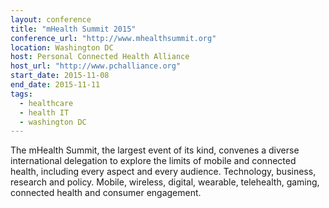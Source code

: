 ```yaml
---
layout: conference
title: "mHealth Summit 2015"
conference_url: "http://www.mhealthsummit.org"
location: Washington DC
host: Personal Connected Health Alliance
host_url: "http://www.pchalliance.org"
start_date: 2015-11-08
end_date: 2015-11-11
tags:
  - healthcare
  - health IT
  - washington DC
---
```


The mHealth Summit, the largest event of its kind, convenes a diverse international
delegation to explore the limits of mobile and connected health, including every aspect
and every audience. Technology, business, research and policy. Mobile, wireless, digital,
wearable, telehealth, gaming, connected health and consumer engagement.